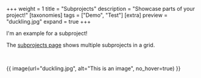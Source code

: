 +++
weight = 1
title = "Subprojects"
description = "Showcase parts of your project!"
[taxonomies]
tags = ["Demo", "Test"]
[extra]
preview = "duckling.jpg"
expand = true
+++

I'm an example for a subproject!

The [subprojects page](/subprojects) shows multiple subprojects in a grid.

<br>

{{ image(url="duckling.jpg", alt="This is an image", no_hover=true) }}
